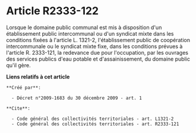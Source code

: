 # Article R2333-122

Lorsque le domaine public communal est mis à disposition d'un établissement public intercommunal ou d'un syndicat mixte dans
les conditions fixées à l'article L. 1321-2, l'établissement public de coopération intercommunale ou le syndicat mixte fixe,
dans les conditions prévues à l'article R. 2333-121, la redevance due pour l'occupation, par les ouvrages des services
publics d'eau potable et d'assainissement, du domaine public qu'il gère.

**Liens relatifs à cet article**

	**Créé par**:

	  - Décret n°2009-1683 du 30 décembre 2009 - art. 1

	**Cite**:

	  - Code général des collectivités territoriales - art. L1321-2
	  - Code général des collectivités territoriales - art. R2333-121
